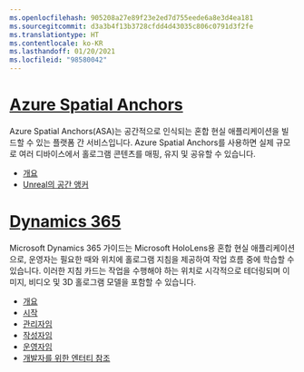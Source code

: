```yaml
---
ms.openlocfilehash: 905208a27e89f23e2ed7d755eede6a8e3d4ea181
ms.sourcegitcommit: d3a3b4f13b3728cfdd4d43035c806c0791d3f2fe
ms.translationtype: HT
ms.contentlocale: ko-KR
ms.lasthandoff: 01/20/2021
ms.locfileid: "98580042"
---
```

# <a name="azure-spatial-anchors"></a>[Azure Spatial Anchors](#tab/asa)

Azure Spatial Anchors(ASA)는 공간적으로 인식되는 혼합 현실 애플리케이션을 빌드할 수 있는 플랫폼 간 서비스입니다. Azure Spatial Anchors를 사용하면 실제 규모로 여러 디바이스에서 홀로그램 콘텐츠를 매핑, 유지 및 공유할 수 있습니다.

* [개요](/azure/spatial-anchors/overview) 
* [Unreal의 공간 앵커](../unreal/unreal-azure-spatial-anchors.md) 

# <a name="dynamics-365"></a>[Dynamics 365](#tab/D365)

Microsoft Dynamics 365 가이드는 Microsoft HoloLens용 혼합 현실 애플리케이션으로, 운영자는 필요한 때와 위치에 홀로그램 지침을 제공하여 작업 흐름 중에 학습할 수 있습니다. 이러한 지침 카드는 작업을 수행해야 하는 위치로 시각적으로 테더링되며 이미지, 비디오 및 3D 홀로그램 모델을 포함할 수 있습니다.

* [개요](/dynamics365/mixed-reality/guides/) 
* [시작](/dynamics365/mixed-reality/guides/get-started) 
* [관리자임](/dynamics365/mixed-reality/guides/setup)
* [작성자임](/dynamics365/mixed-reality/guides/authoring-overview) 
* [운영자임](/dynamics365/mixed-reality/guides/operator-overview) 
* [개발자를 위한 엔터티 참조](/dynamics365/mixed-reality/guides/developer-entity-reference)